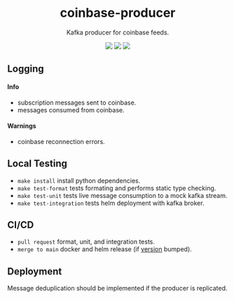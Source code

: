 <div align="center">

<h1>coinbase-producer</h1>
<p>Kafka producer for coinbase feeds.</p>

![](https://img.shields.io/badge/Python-FFD43B?style=for-the-badge&logo=python&logoColor=blue)
[![](https://img.shields.io/badge/docker-2CA5E0?style=for-the-badge&logo=docker&logoColor=white)](https://github.com/dyllamt/coinbase-producer/pkgs/container/coinbase-producer)
[![](https://img.shields.io/badge/helm-0F1689?style=for-the-badge&logo=Helm&labelColor=0F1689)](https://github.com/dyllamt/coinbase-producer/tree/gh-pages/)

</div>


## Logging

#### Info
- subscription messages sent to coinbase.
- messages consumed from coinbase.
#### Warnings
- coinbase reconnection errors.

## Local Testing

- `make install` install python dependencies.
- `make test-format` tests formating and performs static type checking.
- `make test-unit` tests live message consumption to a mock kafka stream.
- `make test-integration` tests helm deployment with kafka broker.

## CI/CD
- `pull request` format, unit, and integration tests.
- `merge to main` docker and helm release (if [version](https://github.com/dyllamt/coinbase-producer/blob/main/VERSION) bumped).

## Deployment

Message deduplication should be implemented if the producer is replicated.